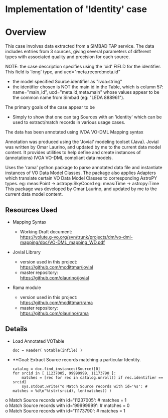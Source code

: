 # Implementation of 'Identity' case

# Overview
  This case involves data extracted from a SIMBAD TAP service.
  The data includes entries from 3 sources, giving several parameters of different types 
  with associated quality and precision for each source.

  NOTE: the case description specifies using the 'oid' FIELD for the identifier.
  This field is 'long' type, and ucd="meta.record;meta.id"
  * the model specified Source.identifier as "ivoa:string"
  * the identifier chosen is NOT the main id in the Table, which is column 57: name="main_id", ucd="meta.id;meta.main"
  whose values appear to be the common name from Simbad (eg: "LEDA  888961").

  The primary goals of the case appear to be
  * Simply to show that one can tag Sources with an 'identity' which can be used to 
    extract/match records in various usage cases.

  The data has been annotated using IVOA VO-DML Mapping syntax

  Annotation was produced using the 'Jovial' modeling toolset (Java).  Jovial
  was written by Omar Laurino, and updated by me to the current data model content.
  It provides utilities to help define and create instances of (annotations)
  IVOA VO-DML compliant data models.

  Uses the 'rama' python package to parse annotated data file and instantiate
  instances of VO Data Model Classes.  The package also applies Adapters which
  translate certain VO Data Model Classes to corresponding AstroPY types.
    eg: meas:Point -> astropy:SkyCoord
    eg: meas:Time  -> astropy:Time
  This package was developed by Omar Laurino, and updated by me to the current 
  data model content.

## Resources Used
* Mapping Syntax
  + Working Draft document:  
    https://volute.g-vo.org/svn/trunk/projects/dm/vo-dml-mapping/doc/VO-DML_mapping_WD.pdf

* Jovial Library
  + version used in this project:  
    https://github.com/mcdittmar/jovial
  + master repository:  
    https://github.com/olaurino/jovial

* Rama module
  + version used in this project:  
    https://github.com/mcdittmar/rama
  + master repository:  
    https://github.com/olaurino/rama

## Details
* Load Annotated VOTable
    ```
    doc = Reader( Votable(infile) )
    ```

* **Goal: Extract Source records matching a particular Identity.
    ```
    catalog = doc.find_instances(Source)[0]
    for srcid in [ 11237005, 99999999, 11173790 ]:
        matches = [rec for rec in catalog.unroll() if rec.identifier == srcid]
        sys.stdout.write("o Match Source records with id='%s': # matches = %d\n"%(str(srcid), len(matches)) )
    ```
o Match Source records with id='11237005': # matches = 1  
o Match Source records with id='99999999': # matches = 0  
o Match Source records with id='11173790': # matches = 1  
